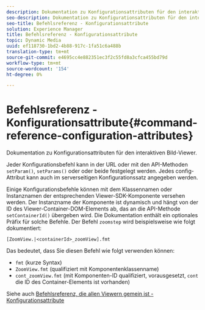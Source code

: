 ```yaml
---
description: Dokumentation zu Konfigurationsattributen für den interaktiven Bild-Viewer.
seo-description: Dokumentation zu Konfigurationsattributen für den interaktiven Bild-Viewer.
seo-title: Befehlsreferenz - Konfigurationsattribute
solution: Experience Manager
title: Befehlsreferenz - Konfigurationsattribute
topic: Dynamic Media
uuid: ef118730-1bd2-4b88-917c-1fa51c6a488b
translation-type: tm+mt
source-git-commit: e4695cc4e882351ec3f2c55fd8a3cfca455bd79d
workflow-type: tm+mt
source-wordcount: '154'
ht-degree: 0%

---
```



# Befehlsreferenz - Konfigurationsattribute{#command-reference-configuration-attributes}

Dokumentation zu Konfigurationsattributen für den interaktiven Bild-Viewer.

Jeder Konfigurationsbefehl kann in der URL oder mit den API-Methoden `setParam()`, `setParams()` oder  oder beide festgelegt werden. Jedes config-Attribut kann auch im serverseitigen Konfigurationssatz angegeben werden.

Einige Konfigurationsbefehle können mit dem Klassennamen oder Instanznamen der entsprechenden Viewer-SDK-Komponente versehen werden. Der Instanzname der Komponente ist dynamisch und hängt von der ID des Viewer-Container-DOM-Elements ab, das an die API-Methode `setContainerId()` übergeben wird. Die Dokumentation enthält ein optionales Präfix für solche Befehle. Der Befehl `zoomstep` wird beispielsweise wie folgt dokumentiert:

`[ZoomView.|<containerId>_zoomView].fmt`

Das bedeutet, dass Sie diesen Befehl wie folgt verwenden können:

* `fmt` (kurze Syntax)
* `ZoomView.fmt` (qualifiziert mit Komponentenklassenname)
* `cont_zoomView.fmt` (mit Komponenten-ID qualifiziert, vorausgesetzt,  `cont` die ID des Container-Elements ist vorhanden)

Siehe auch [Befehlsreferenz, die allen Viewern gemein ist - Konfigurationsattribute](../../../r-html5-viewer-20-cmdref-configattrib/r-html5-viewer-20-cmdref-configattrib.md#concept-850e0f2c49b949deb7cfbfd330d329bd)
